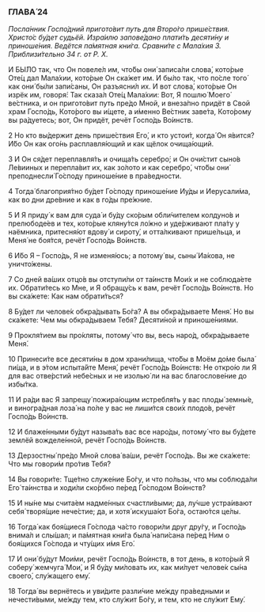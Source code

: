 ### ГЛАВА́ 24

_Посла́нник Госпо́дний пригото́вит путь для Второ́го прише́ствия. Христо́с бу́дет судьёй. Изра́илю запове́дано плати́ть десяти́ну и приноше́ния. Ведётся па́мятная кни́га. Сравни́те с Мала́хия 3. Приблизи́тельно 34 г. от Р. Х._

И БЫ́ЛО так, что Он повеле́л им, что́бы они́ записа́ли слова́, кото́рые Оте́ц дал Мала́хии, кото́рые Он ска́жет им. И бы́ло так, что по́сле того́ как они́ бы́ли запи́саны, Он разъясни́л их. И вот слова́, кото́рые Он изрёк им, говоря́: Так сказа́л Оте́ц Мала́хии: Вот, Я пошлю́ Моего́ ве́стника, и он пригото́вит путь пре́до Мной, и внеза́пно придёт в Свой храм Госпо́дь, Кото́рого вы и́щете, а и́менно Ве́стник заве́та, Кото́рому вы ра́дуетесь; вот, Он придёт, речёт Госпо́дь Во́инств.

2 Но кто вы́держит день прише́ствия Его́, и кто устои́т, когда́ Он я́вится? И́бо Он как ого́нь расплавля́ющий и как щёлок очища́ющий.

3 И Он ся́дет переплавля́ть и очища́ть серебро́; и Он очи́стит сыно́в Ле́вииных и перепла́вит их, как зо́лото и как серебро́, что́бы они́ преподнесли́ Го́споду приноше́ние в пра́ведности.

4 Тогда́ благоприя́тно бу́дет Го́споду приноше́ние Иу́ды и Иерусали́ма, как во дни дре́вние и как в го́ды пре́жние.

5 И Я приду́ к вам для суда́ и бу́ду ско́рым обли́чителем колдуно́в и прелюбоде́ев и тех, кото́рые кляну́тся ло́жно и уде́рживают пла́ту у наёмника, притесня́ют вдову́ и сироту́, и отта́лкивают прише́льца, и Меня́ не боя́тся, речёт Госпо́дь Во́инств.

6 И́бо Я – Госпо́дь, Я не изменя́юсь; а потому́ вы, сыны́ Иа́кова, не уничто́жены.

7 Со дней ва́ших отцо́в вы отступи́ли от та́инств Мои́х и не соблюда́ете их. Обрати́тесь ко Мне, и Я обращу́сь к вам, речёт Госпо́дь Во́инств. Но вы ска́жете: Как нам обрати́ться?

8 Бу́дет ли челове́к обкра́дывать Бо́га? А вы обкра́дываете Меня́. Но вы ска́жете: Чем мы обкра́дываем Тебя́? Десяти́ной и приноше́ниями.

9 Прокля́тием вы про́кляты, потому́ что вы, весь наро́д, обкра́дываете Меня́.

10 Принеси́те все десяти́ны в дом храни́лища, что́бы в Моём до́ме была́ пи́ща, и в э́том испыта́йте Меня́, речёт Госпо́дь Во́инств: Не откро́ю ли Я для вас отве́рстий небе́сных и не изолью́ ли на вас благослове́ние до избы́тка.

11 И ра́ди вас Я запрещу́ пожира́ющим истребля́ть у вас плоды́ земны́е, и виногра́дная лоза́ на по́ле у вас не лиши́тся свои́х плодо́в, речёт Госпо́дь Во́инств.

12 И блаже́нными бу́дут называ́ть вас все наро́ды, потому́ что вы бу́дете землёй вожделе́нной, речёт Госпо́дь Во́инств.

13 Дерзостны́ пре́до Мной слова́ ва́ши, речёт Госпо́дь. Вы же ска́жете: Что мы говори́м про́тив Тебя́?

14 Вы говори́те: Тще́тно служе́ние Бо́гу, и что по́льзы, что мы соблюда́ли Его́ та́инства и ходи́ли ско́рбно пе́ред Го́сподом Во́инств?

15 И ны́не мы счита́ем надме́нных счастли́выми; да, лу́чше устра́ивают себя́ творя́щие нече́стие; да, и хотя́ искуша́ют Бо́га, остаю́тся це́лы.

16 Тогда́ как боя́щиеся Го́спода ча́сто говори́ли друг дру́гу, и Госпо́дь внима́л и слы́шал; и па́мятная кни́га была́ напи́сана пе́ред Ним о боя́щихся Го́спода и чту́щих и́мя Его́.

17 И они́ бу́дут Мои́ми, речёт Госпо́дь Во́инств, в тот день, в кото́рый Я соберу́ жемчуга́ Мои́, и Я бу́ду ми́ловать их, как ми́лует челове́к сы́на своего́, слу́жащего ему́.

18 Тогда́ вы вернётесь и уви́дите разли́чие ме́жду пра́ведными и нечести́выми, ме́жду тем, кто слу́жит Бо́гу, и тем, кто не слу́жит Ему́.
